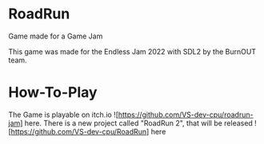 # RoadRun
Game made for a Game Jam

This game was made for the Endless Jam 2022 with SDL2 by the BurnOUT team.

# How-To-Play

The Game is playable on itch.io ![https://github.com/VS-dev-cpu/roadrun-jam] here.
There is a new project called "RoadRun 2", that will be released ![https://github.com/VS-dev-cpu/RoadRun] here
